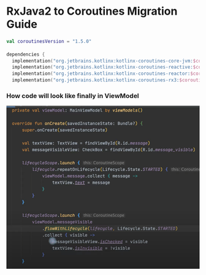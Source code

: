 # RxJava2 to Coroutines Migration Guide


```kotlin
val coroutinesVersion = "1.5.0"

dependencies { 
  implementation("org.jetbrains.kotlinx:kotlinx-coroutines-core-jvm:$coroutinesVersion")
  implementation("org.jetbrains.kotlinx:kotlinx-coroutines-reactive:$coroutinesVersion")
  implementation("org.jetbrains.kotlinx:kotlinx-coroutines-reactor:$coroutinesVersion")
  implementation("org.jetbrains.kotlinx:kotlinx-coroutines-rx3:$coroutinesVersion")
```


### How code will look like finally in ViewModel


![flow in viewmodel](flow_in_viewmodel.png "Nice VAldai")